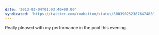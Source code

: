 ```yaml
---
date: '2013-03-04T01:03:40+00:00'
syndicated: 'https://twitter.com/roobottom/status/308390252387647488'
---
```

Really pleased with my performance in the pool this evening.
